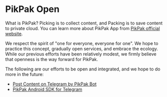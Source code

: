 # PikPak Open

What is PikPak? Picking is to collect content, and Packing is to save content to private cloud. You can learn more about PikPak App from [PikPak official website](https://mypikpak.com/).

We respect the spirit of "one for everyone, everyone for one". We hope to practice this concept, gradually open services, and embrace the ecology. While our previous efforts have been relatively modest, we firmly believe that openness is the way forward for PikPak.

The following are our efforts to be open and integrated, and we hope to do more in the future:

- [Post Content on Telegram by PikPak Bot](telegram-bot.md)
- [PikPak Android SDK for Telegram](sdk/sdk-for-telegram-android.md)
